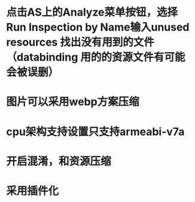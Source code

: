 # 点击AS上的Analyze菜单按钮，选择Run Inspection by Name输入unused resources 找出没有用到的文件（databinding 用的的资源文件有可能会被误删）
# 图片可以采用webp方案压缩
# cpu架构支持设置只支持armeabi-v7a
# 开启混淆，和资源压缩
# 采用插件化
